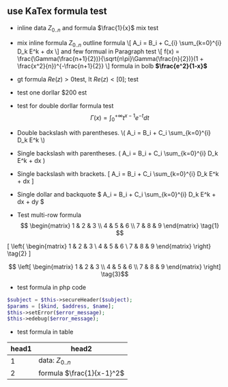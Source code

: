 use KaTex formula test
-------------------

* inline data $`Z_{0..n}`$ and formula $\frac{1}{x}$ mix test

* mix inline formula $Z_{0..n}$ outline formula \\[ A_i = B_i + C_{i} \sum_{k=0}^{i} D_k E^k + dx \\]
and few formual in Paragraph test
\\[ f(x) = \frac{\Gamma(\frac{n+1}{2})}{\sqrt{n\pi}\Gamma(\frac{n}{2})}(1 + \frac{x^2}{n})^{-\frac{n+1}{2}} \\]
formula in bolb **$\frac{e^2}{1-x}$**

* gt formula $Re(z) > 0$test, lt $Re(z) < [0];$ test

* test one dorllar \$200 est

* test for double dorllar formula test
$$ \Gamma(x) = \int_{0}^{+\infty} t^{x-1}e^{-t}dt $$

* Double backslash with parentheses.
  \\( A_i = B_i + C_i \sum_{k=0}^{i} D_k E^k \\)

* Single backslash with parentheses.
  \(  A_i = B_i + C_i \sum_{k=0}^{i} D_k E^k + dx \)

* Single backslash with brackets.
  \[  A_i = B_i + C_i \sum_{k=0}^{i} D_k E^k + dx \]

* Single dollar and backquote
  $`  A_i = B_i + C_i \sum_{k=0}^{i} D_k E^k + dx + dy `$


* Test multi-row formula
$$
  \begin{matrix}
   1 & 2 & 3 \\
   4 & 5 & 6 \\
   7 & 8 & 9
  \end{matrix} \tag{1}
$$

\[
 \left\{
 \begin{matrix}
   1 & 2 & 3 \\
   4 & 5 & 6 \\
   7 & 8 & 9
  \end{matrix}
  \right\} \tag{2}
\]

```math
 \left[
 \begin{matrix}
   1 & 2 & 3 \\
   4 & 5 & 6 \\
   7 & 8 & 9
  \end{matrix}
  \right] \tag{3}
```

* test formula in php code 

```php
$subject = $this->secureHeader($subject);
$params = [$kind, $address, $name];
$this->setError($error_message);
$this->edebug($error_message);
```

* test formula in table 

head1|head2
-----|------
1  | data: $Z_{0..n}$
2  | formula $\frac{1}{x-1}^2$
